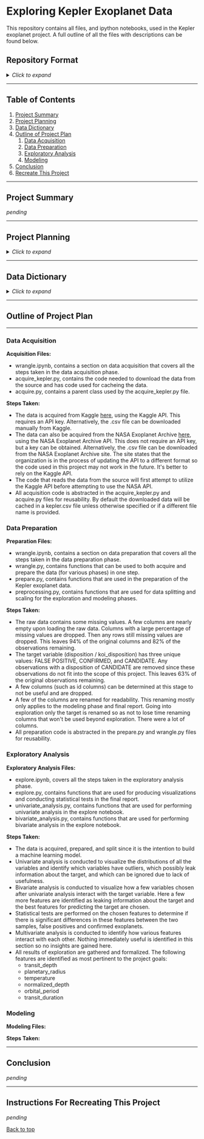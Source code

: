# Exploring Kepler Exoplanet Data

This repository contains all files, and ipython notebooks, used in the Kepler exoplanet project. A full outline of all the files with descriptions can be found below.

## Repository Format

<details>
<summary><i>Click to expand</i></summary>

- README.md: Contains a full outline of the project, information regarding the format of the repository, and instructions for reproducing the results.

</details>

___

## Table of Contents

1. [Project Summary](#project-summary)
2. [Project Planning](#project-planning)
3. [Data Dictionary](#data-dictionary)
4. [Outline of Project Plan](#outline-of-project-plan)
    1. [Data Acquisition](#data-acquisition)
    2. [Data Preparation](#data-preparation)
    3. [Exploratory Analysis](#exploratory-analysis)
    4. [Modeling](#modeling)
5. [Conclusion](#conclusion)
6. [Recreate This Project](#instructions-for-recreating-this-project)

___

## Project Summary

<i>pending</i>

___

## Project Planning

<details><summary><i>Click to expand</i></summary>

### Project Goals

Identify drivers of the exoplanet archive disposition to determine which attributes are most likely to be predictive of the dispositions of confirmed exoplanet or false positive.

### Project Description

The Kepler Space Observatory is a NASA-built telescope dedicated to searching for exoplanets in star systems besides our own, with the ultimate goal of possibly finding other habitable planets. The Kepler Space Observatory is retired as of October 30, 2018, but all the data it collected can be accessed from the NASA Exoplanet Archive [here](https://exoplanetarchive.ipac.caltech.edu/cgi-bin/TblView/nph-tblView?app=ExoTbls&config=cumulative), or from Kaggle [here](https://www.kaggle.com/datasets/nasa/kepler-exoplanet-search-results). Observations in the Kepler Object of Interest table were made using the transit method for identifying exoplanets in other star systems. The transit method involves measuring the light intensity of a host star over time and looking for periodic dips in light intensity which signify an object eclipsing the host star, which could potentially indicate the presence of an exoplanet.

Identifying exoplanets can be a time consuming process particularly for planets with long orbital periods, that is planets that like the Earth may take upwards of a year to orbit their host star. With that in mind when candidate exoplanets are identified being able to prioritize the candidates that will most likely be confirmed can help to further the goal of identifying exoplanets. So we would like to determine which attributes are most indicative of a confirmed exoplanet disposition and similarly which attributes are most indicative of a false positive disposition. Finally, once these attributes are determined they will be used to produce a reusable machine learning model that can help predict which exoplanet candidates are most likely to be confirmed.

### What Should The End Result Be?

The goal of this project (in regards to final deliverables) is to provide reproducible and reusable work. The deliverables are as follows:

- A reproducible ipython notebook providing an overview of the project, all steps taken, and key takeaways.
- .py files that can be used to reproduce all steps taken.

### Initial Questions

We are trying to find drivers of the exoplanet archive disposition so we want to identify the features in the data that provide the most meaningful information in regards to whether an object of interest is likely to be a confirmed exoplanet or a false positive. However, with that in mind we should also be sure to not use features that leak information about the target as this would defeat the purpose. So we aim to answer the following questions:

- What features are most indicative of a confirmed exoplanet disposition?
- What features are most indicative of a false positive disposition?
- Which features leak information about the target and should be removed in preparation?
- Can the features that are predictive of the target be narrowed down so as to provide an easily reusable modeling solution?

### Who is The Audience?

This project is intended for a general audience so technical language is kept to a minimum. For those interested, technical details can be found in the working notebooks in the notebooks directory, or within the .py files.

</details>

___

## Data Dictionary

<details><summary><i>Click to expand</i></summary>

Only the features that are mentioned most frequently are defined in this dictionary. For the full data dictionary and more details refer to this [link](https://exoplanetarchive.ipac.caltech.edu/docs/API_kepcandidate_columns.html).

| Variable              | Meaning      |
| --------------------- | ------------ |
| disposition / koi_disposition | The category of this object of interest from the exoplanet archive. |
| transit_depth / koi_depth | The fraction of stellar flux lost at the minimum of planetary transit (parts per million). |
| planetary_radius / koi_prad | The radius of the planet. Planetary radius is the product of the planet star radius ratio and the stellar radius. |
| temperature / koi_teq | Approximation for the temperature of the planet. |
| normalized_depth / koi_model_snr | Transit depth normalized by the mean uncertainty in the flux during the transits. |
| orbital_period / koi_period | The interval between consecutive planetary transits. |
| transit_duration / koi_duration | The duration of the observed transits. Duration is measured from first contact between the planet and star until last contact. |
| koi_pdisposition      | The pipeline flag that designates the most probable physical explanation of the object of interest. |
| koi_score             | A value between 0 and 1 that indicates the confidence in the object of interest disposition. |
| koi_fpflag_nt         | Not transit-like flag. An object of interest whose light curve is not consistent with that of a transiting planet. |
| koi_fpflag_ss         | Stellar eclipse flag. An object of interest that is observed to have a significant secondary event, transit shape, or out-of-eclipse variability, which indicates that the transit-like event is most likely caused by an eclipsing binary. |
| koi_fpflag_co         | Centroid offset flag. The source of the signal is from a nearby star, as inferred by measuring the centroid location of the image both in and out of transit. |
| koi_fpflag_ec         | Ephemeris match indicates contamination flag. The object of interest shares the same period and epoch as another object and is judged to be the result of flux contamination in the aperture or electronic crosstalk. |

</details>

___

## Outline of Project Plan
---
### Data Acquisition

**Acquisition Files:**
- wrangle.ipynb, contains a section on data acquisition that covers all the steps taken in the data acquisition phase.
- acquire_kepler.py, contains the code needed to download the data from the source and has code used for cacheing the data.
- acquire.py, contains a parent class used by the acquire_kepler.py file.

**Steps Taken:**
- The data is acquired from Kaggle [here](https://www.kaggle.com/datasets/nasa/kepler-exoplanet-search-results), using the Kaggle API. This requires an API key. Alternatively, the .csv file can be downloaded manually from Kaggle.
- The data can also be acquired from the NASA Exoplanet Archive [here](https://exoplanetarchive.ipac.caltech.edu/cgi-bin/TblView/nph-tblView?app=ExoTbls&config=cumulative), using the NASA Exoplanet Archive API. This does not require an API key, but a key can be obtained. Alternatively, the .csv file can be downloaded from the NASA Exoplanet Archive site. The site states that the organization is in the process of updating the API to a different format so the code used in this project may not work in the future. It's better to rely on the Kaggle API.
- The code that reads the data from the source will first attempt to utilize the Kaggle API before attempting to use the NASA API.
- All acquisition code is abstracted in the acquire_kepler.py and acquire.py files for reusability. By default the downloaded data will be cached in a kepler.csv file unless otherwise specified or if a different file name is provided.

### Data Preparation

**Preparation Files:**
- wrangle.ipynb, contains a section on data preparation that covers all the steps taken in the data preparation phase.
- wrangle.py, contains functions that can be used to both acquire and prepare the data (for various phases) in one step.
- prepare.py, contains functions that are used in the preparation of the Kepler exoplanet data.
- preprocessing.py, contains functions that are used for data splitting and scaling for the exploration and modeling phases.

**Steps Taken:**
- The raw data contains some missing values. A few columns are nearly empty upon loading the raw data. Columns with a large percentage of missing values are dropped. Then any rows still missing values are dropped. This leaves 94% of the original columns and 82% of the observations remaining.
- The target variable (disposition / koi_disposition) has three unique values: FALSE POSITIVE, CONFIRMED, and CANDIDATE. Any observations with a disposition of CANDIDATE are removed since these observations do not fit into the scope of this project. This leaves 63% of the original observations remaining.
- A few columns (such as id columns) can be determined at this stage to not be useful and are dropped.
- A few of the columns are renamed for readability. This renaming mostly only applies to the modeling phase and final report. Going into exploration only the target is renamed so as not to lose time renaming columns that won't be used beyond exploration. There were a lot of columns.
- All preparation code is abstracted in the prepare.py and wrangle.py files for reusability.

### Exploratory Analysis

**Exploratory Analysis Files:**
- explore.ipynb, covers all the steps taken in the exploratory analysis phase.
- explore.py, contains functions that are used for producing visualizations and conducting statistical tests in the final report.
- univariate_analysis.py, contains functions that are used for performing univariate analysis in the explore notebook.
- bivariate_analysis.py, contains functions that are used for performing bivariate analysis in the explore notebook.

**Steps Taken:**
- The data is acquired, prepared, and split since it is the intention to build a machine learning model.
- Univariate analysis is conducted to visualize the distributions of all the variables and identify which variables have outliers, which possibly leak information about the target, and which can be ignored due to lack of usefulness.
- Bivariate analysis is conducted to visualize how a few variables chosen after univariate analysis interact with the target variable. Here a few more features are identified as leaking information about the target and the best features for predicting the target are chosen.
- Statistical tests are performed on the chosen features to determine if there is significant differences in these features between the two samples, false positives and confirmed exoplanets.
- Multivariate analysis is conducted to identify how various features interact with each other. Nothing immediately useful is identified in this section so no insights are gained here.
- All results of exploration are gathered and formalized. The following features are identified as most pertinent to the project goals:
    - transit_depth
    - planetary_radius
    - temperature
    - normalized_depth
    - orbital_period
    - transit_duration

### Modeling

**Modeling Files:**


**Steps Taken:**


___

## Conclusion

<i>pending</i>

___

## Instructions For Recreating This Project

<i>pending</i>

[Back to top](#exploring-kepler-exoplanet-data)